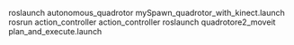 roslaunch autonomous_quadrotor mySpawn_quadrotor_with_kinect.launch 
rosrun action_controller action_controller
roslaunch quadrotore2_moveit plan_and_execute.launch

